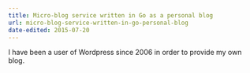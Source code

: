 ```yaml
---
title: Micro-blog service written in Go as a personal blog
url: micro-blog-service-written-in-go-personal-blog
date-edited: 2015-07-20
---
```


I have been a user of Wordpress since 2006 in order to provide my own blog.

